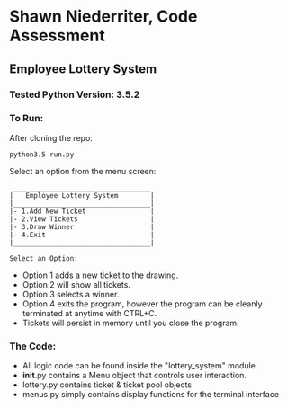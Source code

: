 # Shawn Niederriter, Code Assessment
## Employee Lottery System
### Tested Python Version: 3.5.2

### To Run:
After cloning the repo:
```terminal
python3.5 run.py
```

Select an option from the menu screen:
```terminal
 __________________________________
|   Employee Lottery System        |
|__________________________________|
|- 1.Add New Ticket                |
|- 2.View Tickets                  |
|- 3.Draw Winner                   |
|- 4.Exit                          |
|__________________________________|

Select an Option: 
```

- Option 1 adds a new ticket to the drawing.
- Option 2 will show all tickets.
- Option 3 selects a winner.
- Option 4 exits the program, however the program can be cleanly terminated at anytime with CTRL+C.
- Tickets will persist in memory until you close the program.

### The Code:
- All logic code can be found inside the "lottery_system" module.
- ____init____.py contains a Menu object that controls user interaction.
- lottery.py contains ticket & ticket pool objects
- menus.py simply contains display functions for the terminal interface